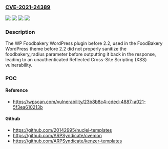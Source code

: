 ### [CVE-2021-24389](https://cve.mitre.org/cgi-bin/cvename.cgi?name=CVE-2021-24389)
![](https://img.shields.io/static/v1?label=Product&message=FoodBakery&color=blue)
![](https://img.shields.io/static/v1?label=Product&message=WP%20Foodbakery&color=blue)
![](https://img.shields.io/static/v1?label=Version&message=2.2%3C%202.2%20&color=brighgreen)
![](https://img.shields.io/static/v1?label=Vulnerability&message=CWE-79%20Cross-site%20Scripting%20(XSS)&color=brighgreen)

### Description

The WP Foodbakery WordPress plugin before 2.2, used in the FoodBakery WordPress theme before 2.2 did not properly sanitize the foodbakery_radius parameter before outputting it back in the response, leading to an unauthenticated Reflected Cross-Site Scripting (XSS) vulnerability.

### POC

#### Reference
- https://wpscan.com/vulnerability/23b8b8c4-cded-4887-a021-5f3ea610213b

#### Github
- https://github.com/20142995/nuclei-templates
- https://github.com/ARPSyndicate/cvemon
- https://github.com/ARPSyndicate/kenzer-templates

